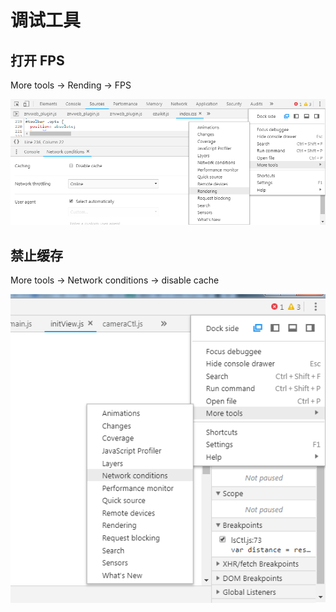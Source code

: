 # 调试工具



## 打开  FPS 

More tools -> Rending -> FPS

![](../../images/chrome-dev_01.png)



## 禁止缓存

More tools -> Network conditions -> disable cache

![](../../images/chrome-dev_02.png)